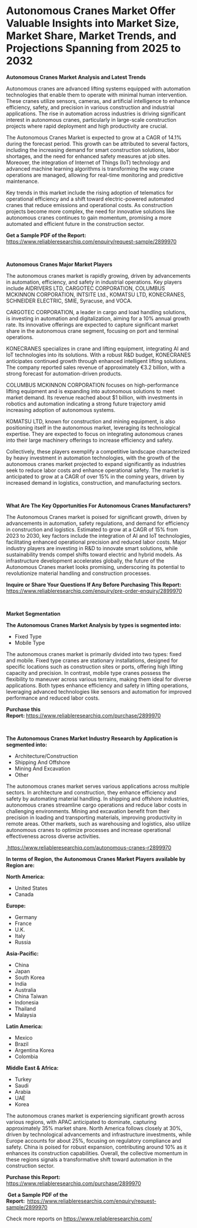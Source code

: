 <p><h1>Autonomous Cranes Market Offer Valuable Insights into Market Size, Market Share, Market Trends, and Projections Spanning from 2025 to 2032</h1></p><p><strong>Autonomous Cranes Market Analysis and Latest Trends</strong></p>
<p><p>Autonomous cranes are advanced lifting systems equipped with automation technologies that enable them to operate with minimal human intervention. These cranes utilize sensors, cameras, and artificial intelligence to enhance efficiency, safety, and precision in various construction and industrial applications. The rise in automation across industries is driving significant interest in autonomous cranes, particularly in large-scale construction projects where rapid deployment and high productivity are crucial.</p><p>The Autonomous Cranes Market is expected to grow at a CAGR of 14.1% during the forecast period. This growth can be attributed to several factors, including the increasing demand for smart construction solutions, labor shortages, and the need for enhanced safety measures at job sites. Moreover, the integration of Internet of Things (IoT) technology and advanced machine learning algorithms is transforming the way crane operations are managed, allowing for real-time monitoring and predictive maintenance.</p><p>Key trends in this market include the rising adoption of telematics for operational efficiency and a shift toward electric-powered automated cranes that reduce emissions and operational costs. As construction projects become more complex, the need for innovative solutions like autonomous cranes continues to gain momentum, promising a more automated and efficient future in the construction sector.</p></p>
<p><strong>Get a Sample PDF of the Report:&nbsp;</strong> <a href="https://www.reliableresearchiq.com/enquiry/request-sample/2899970?utm_campaign=3107&utm_medium=2&utm_source=Github&utm_content=ia&utm_term=16032025&utm_id=autonomous-cranes">https://www.reliableresearchiq.com/enquiry/request-sample/2899970</a></p>
<p>&nbsp;</p>
<p><strong>Autonomous Cranes Major Market Players</strong></p>
<p><p>The autonomous cranes market is rapidly growing, driven by advancements in automation, efficiency, and safety in industrial operations. Key players include AIDRIVERS LTD, CARGOTEC CORPORATION, COLUMBUS MCKINNON CORPORATION, INTSITE Ltd., KOMATSU LTD, KONECRANES, SCHNEIDER ELECTRIC, SMIE, Syracuse, and VOCA.</p><p>CARGOTEC CORPORATION, a leader in cargo and load handling solutions, is investing in automation and digitalization, aiming for a 10% annual growth rate. Its innovative offerings are expected to capture significant market share in the autonomous crane segment, focusing on port and terminal operations.</p><p>KONECRANES specializes in crane and lifting equipment, integrating AI and IoT technologies into its solutions. With a robust R&D budget, KONECRANES anticipates continued growth through enhanced intelligent lifting solutions. The company reported sales revenue of approximately €3.2 billion, with a strong forecast for automation-driven products.</p><p>COLUMBUS MCKINNON CORPORATION focuses on high-performance lifting equipment and is expanding into autonomous solutions to meet market demand. Its revenue reached about $1 billion, with investments in robotics and automation indicating a strong future trajectory amid increasing adoption of autonomous systems.</p><p>KOMATSU LTD, known for construction and mining equipment, is also positioning itself in the autonomous market, leveraging its technological expertise. They are expected to focus on integrating autonomous cranes into their large machinery offerings to increase efficiency and safety.</p><p>Collectively, these players exemplify a competitive landscape characterized by heavy investment in automation technologies, with the growth of the autonomous cranes market projected to expand significantly as industries seek to reduce labor costs and enhance operational safety. The market is anticipated to grow at a CAGR of over 15% in the coming years, driven by increased demand in logistics, construction, and manufacturing sectors.</p></p>
<p>&nbsp;</p>
<p><strong>What Are The Key Opportunities For Autonomous Cranes Manufacturers?</strong></p>
<p><p>The Autonomous Cranes market is poised for significant growth, driven by advancements in automation, safety regulations, and demand for efficiency in construction and logistics. Estimated to grow at a CAGR of 15% from 2023 to 2030, key factors include the integration of AI and IoT technologies, facilitating enhanced operational precision and reduced labor costs. Major industry players are investing in R&D to innovate smart solutions, while sustainability trends compel shifts toward electric and hybrid models. As infrastructure development accelerates globally, the future of the Autonomous Cranes market looks promising, underscoring its potential to revolutionize material handling and construction processes.</p></p>
<p><strong>Inquire or Share Your Questions If Any Before Purchasing This Report:</strong> <a href="https://www.reliableresearchiq.com/enquiry/pre-order-enquiry/2899970?utm_campaign=3107&utm_medium=2&utm_source=Github&utm_content=ia&utm_term=16032025&utm_id=autonomous-cranes">https://www.reliableresearchiq.com/enquiry/pre-order-enquiry/2899970</a></p>
<p>&nbsp;</p>
<p><strong>Market Segmentation</strong></p>
<p><strong>The Autonomous Cranes Market Analysis by types is segmented into:</strong></p>
<p><ul><li>Fixed Type</li><li>Mobile Type</li></ul></p>
<p><p>The autonomous cranes market is primarily divided into two types: fixed and mobile. Fixed type cranes are stationary installations, designed for specific locations such as construction sites or ports, offering high lifting capacity and precision. In contrast, mobile type cranes possess the flexibility to maneuver across various terrains, making them ideal for diverse applications. Both types enhance efficiency and safety in lifting operations, leveraging advanced technologies like sensors and automation for improved performance and reduced labor costs.</p></p>
<p><strong>Purchase this Report:&nbsp;</strong><a href="https://www.reliableresearchiq.com/purchase/2899970?utm_campaign=3107&utm_medium=2&utm_source=Github&utm_content=ia&utm_term=16032025&utm_id=autonomous-cranes">https://www.reliableresearchiq.com/purchase/2899970</a></p>
<p>&nbsp;</p>
<p><strong>The Autonomous Cranes Market Industry Research by Application is segmented into:</strong></p>
<p><ul><li>Architecture/Construction</li><li>Shipping And Offshore</li><li>Mining And Excavation</li><li>Other</li></ul></p>
<p><p>The autonomous cranes market serves various applications across multiple sectors. In architecture and construction, they enhance efficiency and safety by automating material handling. In shipping and offshore industries, autonomous cranes streamline cargo operations and reduce labor costs in challenging environments. Mining and excavation benefit from their precision in loading and transporting materials, improving productivity in remote areas. Other markets, such as warehousing and logistics, also utilize autonomous cranes to optimize processes and increase operational effectiveness across diverse activities.</p></p>
<p><a href="https://www.reliableresearchiq.com/autonomous-cranes-r2899970?utm_campaign=3107&utm_medium=2&utm_source=Github&utm_content=ia&utm_term=16032025&utm_id=autonomous-cranes">&nbsp;https://www.reliableresearchiq.com/autonomous-cranes-r2899970</a></p>
<p><strong>In terms of Region, the Autonomous Cranes Market Players available by Region are:</strong></p>
<p>
    <p> <strong> North America: </strong>
        <ul>
            <li>United States</li>
            <li>Canada</li>
        </ul>
        </p> 
    <p> <strong> Europe: </strong>
        <ul>
            <li>Germany</li>
            <li>France</li>
            <li>U.K.</li>
            <li>Italy</li>
            <li>Russia</li>
        </ul>
        </p> 
    <p> <strong> Asia-Pacific: </strong>
        <ul>
            <li>China</li>
            <li>Japan</li>
            <li>South Korea</li>
            <li>India</li>
            <li>Australia</li>
            <li>China Taiwan</li>
            <li>Indonesia</li>
            <li>Thailand</li>
            <li>Malaysia</li>
        </ul>
        </p> 
    <p> <strong> Latin America: </strong>
        <ul>
            <li>Mexico</li>
            <li>Brazil</li>
            <li>Argentina Korea</li>
            <li>Colombia</li>
        </ul>
        </p> 
    <p> <strong> Middle East & Africa: </strong>
        <ul>
            <li>Turkey</li>
            <li>Saudi</li>
            <li>Arabia</li>
            <li>UAE</li>
            <li>Korea</li>
        </ul>
    </p>
    </p>
<p><p>The autonomous cranes market is experiencing significant growth across various regions, with APAC anticipated to dominate, capturing approximately 35% market share. North America follows closely at 30%, driven by technological advancements and infrastructure investments, while Europe accounts for about 25%, focusing on regulatory compliance and safety. China is poised for robust expansion, contributing around 10% as it enhances its construction capabilities. Overall, the collective momentum in these regions signals a transformative shift toward automation in the construction sector.</p></p>
<p><strong>Purchase this Report: </strong><a href="https://www.reliableresearchiq.com/purchase/2899970?utm_campaign=3107&utm_medium=2&utm_source=Github&utm_content=ia&utm_term=16032025&utm_id=autonomous-cranes">https://www.reliableresearchiq.com/purchase/2899970</a></p>
<p>&nbsp;<strong>Get a Sample PDF of the Report:&nbsp;&nbsp;</strong><a href="https://www.reliableresearchiq.com/enquiry/request-sample/2899970?utm_campaign=3107&utm_medium=2&utm_source=Github&utm_content=ia&utm_term=16032025&utm_id=autonomous-cranes">https://www.reliableresearchiq.com/enquiry/request-sample/2899970</a></p>
<p><strong></strong></p>
<p>Check more reports on <a href="https://www.reliableresearchiq.com/?utm_campaign=3107&utm_medium=2&utm_source=Github&utm_content=ia&utm_term=16032025&utm_id=autonomous-cranes">https://www.reliableresearchiq.com/</a></p>